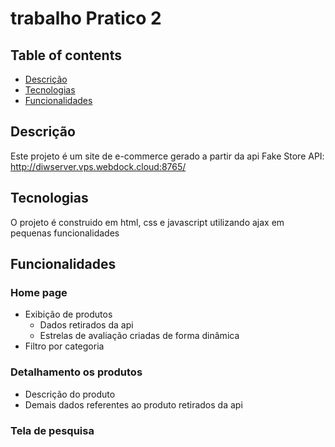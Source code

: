 # trabalho Pratico 2    

## Table of contents  

- [Descrição](#descrição)
- [Tecnologias](#tecnologias)
- [Funcionalidades](#funcionalidades)

## Descrição  

Este projeto é um site de e-commerce gerado a partir da api Fake Store API: http://diwserver.vps.webdock.cloud:8765/

## Tecnologias  

O projeto é construido em html, css e javascript utilizando ajax em pequenas funcionalidades

## Funcionalidades  

### Home page  

* Exibição de produtos
    - Dados retirados da api
    - Estrelas de avaliação criadas de forma dinâmica
* Filtro por categoria

### Detalhamento os produtos  

* Descrição do produto
* Demais dados referentes ao produto retirados da api

### Tela de pesquisa  
